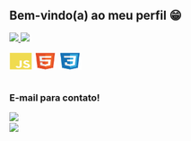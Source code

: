 ## Bem-vindo(a) ao meu perfil 😁

 <div>
   <a href="https://github.com/lkadieguez">
     <img height="180em" src="https://github-readme-stats.vercel.app/api?username=lkadieguez&show_icons=true&theme=tokyonight&include_all_commits=true&count_private=true"/>
     <img height="180em" src="https://github-readme-stats.vercel.app/api/top-langs/?username=lkadieguez&layout=compact&langs_count=6&theme=tokyonight"/>
   </a>
</div>
<div style="display: inline_block"><br>
  <img align="center" alt="Js" height="30" width="40" src="https://raw.githubusercontent.com/devicons/devicon/master/icons/javascript/javascript-plain.svg">
  <img align="center" alt="HTML" height="30" width="40" src="https://raw.githubusercontent.com/devicons/devicon/master/icons/html5/html5-original.svg">
  <img align="center" alt="CSS" height="30" width="40" src="https://raw.githubusercontent.com/devicons/devicon/master/icons/css3/css3-original.svg">
</div>
 
 <br>
 
  ### E-mail para contato!
 
<div> 
  <!--<a href="https://instagram.com/lkadieguez" target="_blank"><img src="https://img.shields.io/badge/-Instagram-%23E4405F?style=for-the-badge&logo=instagram&logoColor=white" target="_blank"></a>-->
  <a href = "mailto:lkdieguezofc@gmail.com"><img src="https://img.shields.io/badge/-Gmail-%23333?style=for-the-badge&logo=gmail&logoColor=white" target="_blank"></a>
  
</div>

<div>
 <img src="https://cdn.discordapp.com/attachments/1010603927328260127/1090992581640474695/8ffce3af-e22e-4cb0-b2f3-3fdd6f441873.png">
</div>
